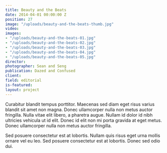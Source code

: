 ```yaml
---
title: Beauty and the Beats
date: 2014-04-01 00:00:00 Z
position: 27
image: "/uploads/beauty-and-the-beats-thumb.jpg"
video: 
images:
- "/uploads/beauty-and-the-beats-01.jpg"
- "/uploads/beauty-and-the-beats-02.jpg"
- "/uploads/beauty-and-the-beats-03.jpg"
- "/uploads/beauty-and-the-beats-04.jpg"
- "/uploads/beauty-and-the-beats-05.jpg"
director: 
photographer: Sean and Seng
publication: Dazed and Confused
client: 
field: editorial
is-featured: 
layout: project
---
```


Curabitur blandit tempus porttitor. Maecenas sed diam eget risus varius blandit sit amet non magna. Donec ullamcorper nulla non metus auctor fringilla. Nulla vitae elit libero, a pharetra augue. Nullam id dolor id nibh ultricies vehicula ut id elit. Donec id elit non mi porta gravida at eget metus. Donec ullamcorper nulla non metus auctor fringilla.

Sed posuere consectetur est at lobortis. Nullam quis risus eget urna mollis ornare vel eu leo. Sed posuere consectetur est at lobortis. Donec sed odio dui.